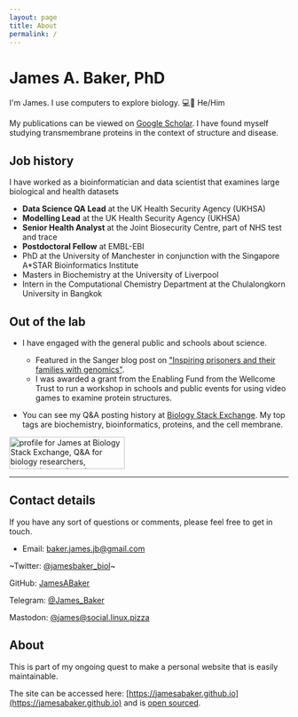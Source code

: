 ```yaml
---
layout: page
title: About
permalink: /
---
```


# James A. Baker, PhD

I'm James. I use computers to explore biology. 💻🧬 He/Him

My publications can be viewed on [Google Scholar](https://scholar.google.co.uk/citations?user=hbR8DVYAAAAJ&hl=en).
I have found myself studying transmembrane proteins in the context of structure and disease.

## Job history

I have worked as a bioinformatician and data scientist that examines large biological and health datasets
 - **Data Science QA Lead** at the UK Health Security Agency (UKHSA) 
 - **Modelling Lead** at the UK Health Security Agency (UKHSA) 
 - **Senior Health Analyst** at the Joint Biosecurity Centre, part of NHS test and trace
 - **Postdoctoral Fellow** at EMBL-EBI
 - PhD at the University of Manchester in conjunction with the Singapore A*STAR Bioinformatics Institute
 - Masters in Biochemistry at the University of Liverpool
 - Intern in the Computational Chemistry Department at the Chulalongkorn University in Bangkok

## Out of the lab

 - I have engaged with the general public and schools about science.
	- Featured in the Sanger blog post on ["Inspiring prisoners and their families with genomics"](https://sangerinstitute.blog/2020/08/25/inspiring-prisoners-and-their-families-with-genomics/).
    - I was awarded a grant from the Enabling Fund from the Wellcome Trust to run a workshop in schools and public events for using video games to examine protein structures.

 - You can see my Q&A posting history at [Biology Stack Exchange](https://biology.stackexchange.com/users/3553/james).
My top tags are biochemistry, bioinformatics, proteins, and the cell membrane.


<a href="https://biology.stackexchange.com/users/3553/james"><img src="https://biology.stackexchange.com/users/flair/3553.png" width="208" height="58" alt="profile for James at Biology Stack Exchange, Q&amp;A for biology researchers, academics, and students" title="profile for James at Biology Stack Exchange, Q&amp;A for biology researchers, academics, and students"></a>

<!--All the code, posts, and draft posts are available on ​[GitHub](https://github.com/JamesABaker/jamesabaker.github.io).-->

---

## Contact details

If you have any sort of questions or comments, please feel free to get in touch.


- Email: [baker.james.jb@gmail.com](mailto:baker.james.jb@gmail.com)

~Twitter: [@jamesbaker_biol](https://twitter.com/jamesbaker_biol)~

GitHub: [JamesABaker](https://github.com/JamesABaker)

Telegram: [@James_Baker](https://telegram.me/James_Baker)

Mastodon: [@james@social.linux.pizza](https://social.linux.pizza/@james)

## About

This is part of my ongoing quest to make a personal website that is easily maintainable.

The site can be accessed here: [https://jamesabaker.github.io](https://jamesabaker.github.io) and is [open sourced](https://github.com/JamesABaker/jamesabaker.github.io).
